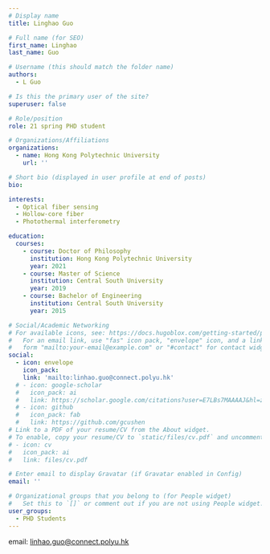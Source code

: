 ```yaml
---
# Display name
title: Linghao Guo

# Full name (for SEO)
first_name: Linghao
last_name: Guo

# Username (this should match the folder name)
authors:
  - L Guo

# Is this the primary user of the site?
superuser: false

# Role/position
role: 21 spring PHD student

# Organizations/Affiliations
organizations:
  - name: Hong Kong Polytechnic University
    url: ''

# Short bio (displayed in user profile at end of posts)
bio: 

interests:
  - Optical fiber sensing
  - Hollow-core fiber
  - Photothermal interferometry

education:
  courses:
    - course: Doctor of Philosophy
      institution: Hong Kong Polytechnic University
      year: 2021
    - course: Master of Science
      institution: Central South University
      year: 2019
    - course: Bachelor of Engineering
      institution: Central South University
      year: 2015

# Social/Academic Networking
# For available icons, see: https://docs.hugoblox.com/getting-started/page-builder/#icons
#   For an email link, use "fas" icon pack, "envelope" icon, and a link in the
#   form "mailto:your-email@example.com" or "#contact" for contact widget.
social:
  - icon: envelope
    icon_pack: 
    link: 'mailto:linhao.guo@connect.polyu.hk'
  # - icon: google-scholar
  #   icon_pack: ai
  #   link: https://scholar.google.com/citations?user=E7LBs7MAAAAJ&hl=zh-CN&oi=sra
  # - icon: github
  #   icon_pack: fab
  #   link: https://github.com/gcushen
# Link to a PDF of your resume/CV from the About widget.
# To enable, copy your resume/CV to `static/files/cv.pdf` and uncomment the lines below.
# - icon: cv
#   icon_pack: ai
#   link: files/cv.pdf

# Enter email to display Gravatar (if Gravatar enabled in Config)
email: ''

# Organizational groups that you belong to (for People widget)
#   Set this to `[]` or comment out if you are not using People widget.
user_groups:
  - PHD Students
---
```

email: linhao.guo@connect.polyu.hk
